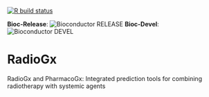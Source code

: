 [![R build status](https://github.com/bhklab/RadioGx/workflows/R-CMD-check-bioc-devel/badge.svg)](https://github.com/bhklab/RadioGx/actions)

**Bioc-Release**: ![Bioconductor RELEASE](http://bioconductor.org/shields/build/release/bioc/RadioGx.svg) 
**Bioc-Devel**: ![Bioconductor DEVEL](http://bioconductor.org/shields/build/devel/bioc/RadioGx.svg)


# RadioGx

RadioGx and PharmacoGx: Integrated prediction tools for combining radiotherapy 
with systemic agents
